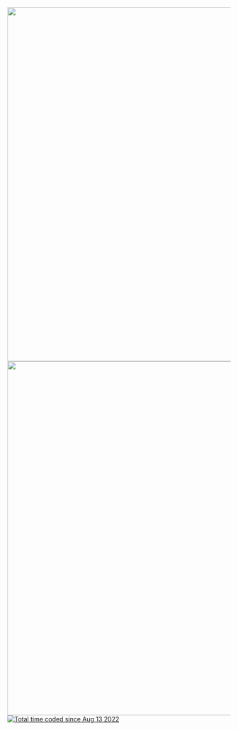 <img src="https://cdn.discordapp.com/attachments/1189200656389652480/1189201928526233690/SkillsTree.png" width="800px"/>

<img src="https://github-readme-stats.vercel.app/api?username=elouannh&show=reviews,discussions_started,discussions_answered,prs_merged,prs_merged_percentage&hide_title=true&show_icons=true&theme=blue_navy&rank_icon=percentile&include_all_commits=true" width="800px"/>
<a href="https://wakatime.com/@1f18b09f-6cf2-4aa1-a256-b88b4b5616fe"><img src="https://wakatime.com/badge/user/1f18b09f-6cf2-4aa1-a256-b88b4b5616fe.svg" alt="Total time coded since Aug 13 2022" /></a>
